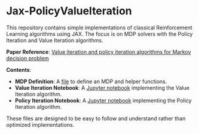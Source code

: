 # Jax-PolicyValueIteration

This repository contains simple implementations of classical Reinforcement Learning algorithms using JAX. The focus is on MDP solvers with the Policy Iteration and Value Iteration algorithms.

**Paper Reference**: [Value iteration and policy iteration algorithms for Markov decision problem](https://citeseerx.ist.psu.edu/document?repid=rep1&type=pdf&doi=0eb64659f940691c776f782f3524ea891e30f949)

**Contents**:
- **MDP Definition**: A [file](mdp.py) to define an MDP and helper functions.
- **Value Iteration Notebook**: A [Jupyter notebook](value_iteration.ipynb) implementing the Value Iteration algorithm.
- **Policy Iteration Notebook**: A [Jupyter notebook](policy_iteration.ipynb) implementing the Policy Iteration algorithm.

These files are designed to be easy to follow and understand rather than optimized implementations.
